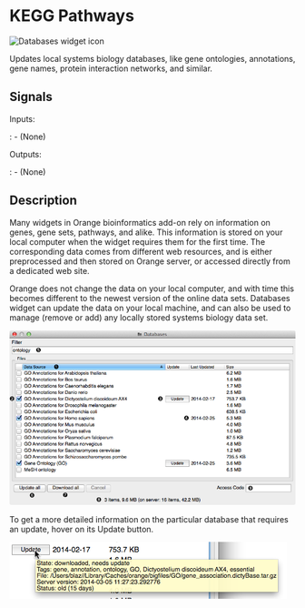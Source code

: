 KEGG Pathways
=============

![Databases widget icon]

Updates local systems biology databases, like gene ontologies,
annotations, gene names, protein interaction networks, and similar.

Signals
-------

Inputs:

:   -   (None)

Outputs:

:   -   (None)

Description
-----------

Many widgets in Orange bioinformatics add-on rely on information on
genes, gene sets, pathways, and alike. This information is stored on
your local computer when the widget requires them for the first time.
The corresponding data comes from different web resources, and is either
preprocessed and then stored on Orange server, or accessed directly from
a dedicated web site.

Orange does not change the data on your local computer, and with time
this becomes different to the newest version of the online data sets.
Databases widget can update the data on your local machine, and can also
be used to manage (remove or add) any locally stored systems biology
data set.

![Databases widget]

To get a more detailed information on the particular database that
requires an update, hover on its Update button.

![Databases widget][1]

  [Databases widget icon]: ../../orangecontrib/bio/widgets/icons/Databases.svg
  [Databases widget]: images/databases-stamped.png
  [1]: images/databases-hover.png